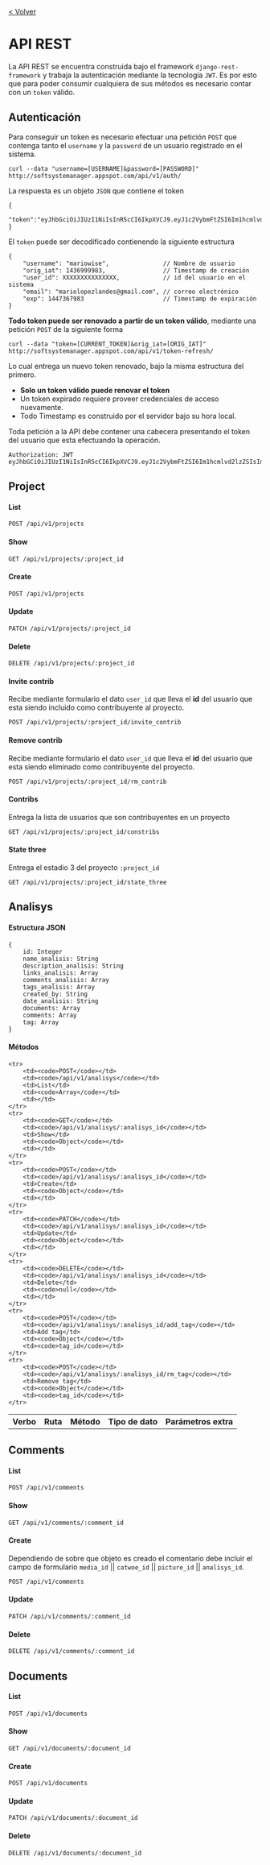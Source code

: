 [< Volver](https://github.com/mariowise/ssmanager/tree/master/mobile)

API REST
=====

La API REST se encuentra construida bajo el framework `django-rest-framework` y trabaja la autenticación mediante la tecnología `JWT`. Es por esto que para poder consumir cualquiera de sus métodos es necesario contar con un `token` válido.

Autenticación
-------------

Para conseguir un token es necesario efectuar una petición `POST` que contenga tanto el `username` y la `password` de un usuario registrado en el sistema.

    curl --data "username=[USERNAME]&password=[PASSWORD]" http://softsystemanager.appspot.com/api/v1/auth/

La respuesta es un objeto `JSON` que contiene el token

	{
		"token":"eyJhbGciOiJIUzI1NiIsInR5cCI6IkpXVCJ9.eyJ1c2VybmFtZSI6Im1hcmlvd2lzZSIsIm9yaWdfaWF0IjoxNDM2OTk5OTgzLCJ1c2VyX2lkIjo1NzY5NzIwODIxMTg2NTYwLCJlbWFpbCI6Im1hcmlvbG9wZXpsYW5kZXNAZ21haWwuY29tIiwiZXhwIjoxNDQ3MzY3OTgzfQ.zrTaIHiOIZaUrPv9efX88r3i49FWxql76Qejw_Fj3mM"
	}

El `token` puede ser decodificado contienendo la siguiente estructura

	{
		"username": "mariowise",               // Nombre de usuario
		"orig_iat": 1436999983,                // Timestamp de creación 
		"user_id": XXXXXXXXXXXXXXX,            // id del usuario en el sistema
		"email": "mariolopezlandes@gmail.com", // correo electrónico
		"exp": 1447367983                      // Timestamp de expiración
	}

**Todo token puede ser renovado a partir de un token válido**, mediante una petición `POST` de la siguiente forma

	curl --data "token=[CURRENT_TOKEN]&orig_iat=[ORIG_IAT]" http://softsystemanager.appspot.com/api/v1/token-refresh/

Lo cual entrega un nuevo token renovado, bajo la misma estructura del primero.

* **Solo un token válido puede renovar el token**
* Un token expirado requiere proveer credenciales de acceso nuevamente.
* Todo Timestamp es construido por el servidor bajo su hora local.

Toda petición a la API debe contener una cabecera presentando el token del usuario que esta efectuando la operación. 

	Authorization: JWT eyJhbGCiOiJIUzI1NiIsInR5cCI6IkpXVCJ9.eyJ1c2VybmFtZSI6Im1hcmlvd2lzZSIsIm9yaWdfaWF0IjoxNDM0NTAwMTczLCJ1c2VyX2lkIjo1NzY5NzIwODIxMTg2NTYwLCJlbWFpbCI6Im1hcmlvQHJlcXVpZXMuY2wiLCJleHAiOjE0NDQ4NjgxNzN9.pA824jf2eudn_IaxsD8zT_OoFM2ObdwvY4i3iiRgTas

Project
-------

#### List

	POST /api/v1/projects

#### Show

	GET /api/v1/projects/:project_id

#### Create

	POST /api/v1/projects

#### Update

	PATCH /api/v1/projects/:project_id 

#### Delete

	DELETE /api/v1/projects/:project_id

#### Invite contrib

Recibe mediante formulario el dato `user_id` que lleva el **id** del usuario que esta siendo incluido como contribuyente al proyecto.

	POST /api/v1/projects/:project_id/invite_contrib

#### Remove contrib

Recibe mediante formulario el dato `user_id` que lleva el **id** del usuario que esta siendo eliminado como contribuyente del proyecto.

	POST /api/v1/projects/:project_id/rm_contrib

#### Contribs

Entrega la lista de usuarios que son contribuyentes en un proyecto

	GET /api/v1/projects/:project_id/constribs

#### State three

Entrega el estadio 3 del proyecto `:project_id`

	GET /api/v1/projects/:project_id/state_three


Analisys
--------

#### Estructura JSON

	{
		id: Integer
		name_analisis: String
		description_analisis: String
		links_analisis: Array
		comments_analisis: Array
		tags_analisis: Array
		created_by: String
		date_analisis: String
		documents: Array
		comments: Array
		tag: Array
    }

#### Métodos

<table>
	<tr>
		<th>Verbo</th>
		<th>Ruta</th>
		<th>Método</th>
		<th>Tipo de dato</th>
		<th>Parámetros extra</th>
	</tr>

	<tr>
		<td><code>POST</code></td>
		<td><code>/api/v1/analisys</code></td>
		<td>List</td>
		<td><code>Array</code></td>
		<td></td>
	</tr>
	<tr>
		<td><code>GET</code></td>
		<td><code>/api/v1/analisys/:analisys_id</code></td>
		<td>Show</td>
		<td><code>Object</code></td>
		<td></td>
	</tr>
	<tr>
		<td><code>POST</code></td>
		<td><code>/api/v1/analisys/:analisys_id</code></td>
		<td>Create</td>
		<td><code>Object</code></td>
		<td></td>
	</tr>
	<tr>
		<td><code>PATCH</code></td>
		<td><code>/api/v1/analisys/:analisys_id</code></td>
		<td>Update</td>
		<td><code>Object</code></td>
		<td></td>
	</tr>
	<tr>
		<td><code>DELETE</code></td>
		<td><code>/api/v1/analisys/:analisys_id</code></td>
		<td>Delete</td>
		<td><code>null</code></td>
		<td></td>
	</tr>
	<tr>
		<td><code>POST</code></td>
		<td><code>/api/v1/analisys/:analisys_id/add_tag</code></td>
		<td>Add tag</td>
		<td><code>Object</code></td>
		<td><code>tag_id</code></td>
	</tr>
	<tr>
		<td><code>POST</code></td>
		<td><code>/api/v1/analisys/:analisys_id/rm_tag</code></td>
		<td>Remove tag</td>
		<td><code>Object</code></td>
		<td><code>tag_id</code></td>
	</tr>
</table>


Comments
--------

#### List

	POST /api/v1/comments

#### Show

	GET /api/v1/comments/:comment_id

#### Create

Dependiendo de sobre que objeto es creado el comentario debe incluir el campo de formulario `media_id` || `catwoe_id` || `picture_id` || `analisys_id`.

	POST /api/v1/comments

#### Update

	PATCH /api/v1/comments/:comment_id 

#### Delete

	DELETE /api/v1/comments/:comment_id


Documents
---------

#### List

	POST /api/v1/documents

#### Show

	GET /api/v1/documents/:document_id

#### Create

	POST /api/v1/documents

#### Update

	PATCH /api/v1/documents/:document_id 

#### Delete

	DELETE /api/v1/documents/:document_id


